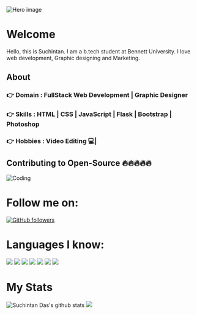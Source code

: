 <img src="" alt="Hero image">


# Welcome
Hello, this is Suchintan. I am a b.tech student at Bennett University.
I love web development, Graphic designing and Marketing.

## About 

### 👉  **Domain : FullStack Web Development | Graphic Designer**
### 👉  **Skills : HTML | CSS | JavaScript | Flask | Bootstrap | Photoshop**
### 👉  **Hobbies : Video Editing 💻|**


## Contributing to Open-Source 🔥🔥🔥🔥🔥

<img src="" alt="Coding">

# Follow me on:

[![GitHub followers](https://img.shields.io/github/followers/Shaan3110?label=Follow&style=plastic&logo=github&logoColor=white&color=blue)](https://www.github.com/Shaan3110/)

# Languages I know: 

![](https://img.shields.io/badge/Language-Booststrap-green)
![](https://img.shields.io/badge/Language-Python-blue)
![](https://img.shields.io/badge/Language-C++-yellow)
![](https://img.shields.io/badge/Language-Flask-yellow)
![](https://img.shields.io/badge/Language-JavaScript-darkGreen)
![](https://img.shields.io/badge/Language-HTML-red)
![](https://img.shields.io/badge/Language-CSS-darkblue)


# My Stats


![Suchintan Das's github stats](https://github-readme-stats.vercel.app/api?username=Shaan3110&show_icons=true&theme=tokyonight)
![](https://github-readme-stats.anuraghazra1.vercel.app/api/top-langs/?username=atindra305&theme=tokyonight&hide_langs_below=1)
